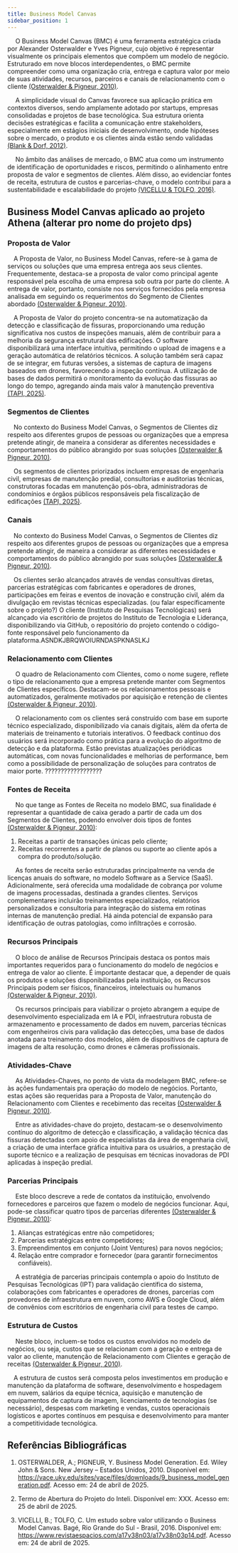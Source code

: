 ```yaml
---
title: Business Model Canvas
sidebar_position: 1
---
```


&emsp; O Business Model Canvas (BMC) é uma ferramenta estratégica criada por Alexander Osterwalder e Yves Pigneur, cujo objetivo é representar visualmente os principais elementos que compõem um modelo de negócio. Estruturado em nove blocos interdependentes, o BMC permite compreender como uma organização cria, entrega e captura valor por meio de suas atividades, recursos, parceiros e canais de relacionamento com o cliente [(Osterwalder & Pigneur, 2010)](#referências-bibliográficas).

&emsp; A simplicidade visual do Canvas favorece sua aplicação prática em contextos diversos, sendo amplamente adotado por startups, empresas consolidadas e projetos de base tecnológica. Sua estrutura orienta decisões estratégicas e facilita a comunicação entre stakeholders, especialmente em estágios iniciais de desenvolvimento, onde hipóteses sobre o mercado, o produto e os clientes ainda estão sendo validadas [(Blank & Dorf, 2012)](#referências-bibliográficas).

&emsp; No âmbito das análises de mercado, o BMC atua como um instrumento de identificação de oportunidades e riscos, permitindo o alinhamento entre proposta de valor e segmentos de clientes. Além disso, ao evidenciar fontes de receita, estrutura de custos e parcerias-chave, o modelo contribui para a sustentabilidade e escalabilidade do projeto [(VICELLU & TOLFO, 2016)](#referências-bibliográficas).


## Business Model Canvas aplicado ao projeto Athena (alterar pro nome do projeto dps)

### Proposta de Valor

&emsp;A Proposta de Valor, no Business Model Canvas, refere-se à gama de serviços ou soluções que uma empresa entrega aos seus clientes. Frequentemente, destaca-se a proposta de valor como principal agente responsável pela escolha de uma empresa sob outra por parte do cliente. A entrega de valor, portanto, consiste nos serviços fornecidos pela empresa analisada em seguindo os requerimentos do Segmento de Clientes abordado [(Osterwalder & Pigneur, 2010)](#referências-bibliográficas).

&emsp;A Proposta de Valor do projeto concentra-se na automatização da detecção e classificação de fissuras, proporcionando uma redução significativa nos custos de inspeções manuais, além de contribuir para a melhoria da segurança estrutural das edificações. O software disponibilizará uma interface intuitiva, permitindo o upload de imagens e a geração automática de relatórios técnicos. A solução também será capaz de se integrar, em futuras versões, a sistemas de captura de imagens baseados em drones, favorecendo a inspeção contínua. A utilização de bases de dados permitirá o monitoramento da evolução das fissuras ao longo do tempo, agregando ainda mais valor à manutenção preventiva [(TAPI, 2025)](#referências-bibliográficas).

### Segmentos de Clientes

&emsp;No contexto do Business Model Canvas, o Segmentos de Clientes diz respeito aos diferentes grupos de pessoas ou organizações que a empresa pretende atingir, de maneira a considerar as diferentes necessidades e comportamentos do público abrangido por suas soluções [(Osterwalder & Pigneur, 2010)](#referências-bibliográficas).

&emsp;Os segmentos de clientes priorizados incluem empresas de engenharia civil, empresas de manutenção predial, consultorias e auditorias técnicas, construtoras focadas em manutenção pós-obra, administradoras de condomínios e órgãos públicos responsáveis pela fiscalização de edificações [(TAPI, 2025)](#referências-bibliográficas).

### Canais

&emsp;No contexto do Business Model Canvas, o Segmentos de Clientes diz respeito aos diferentes grupos de pessoas ou organizações que a empresa pretende atingir, de maneira a considerar as diferentes necessidades e comportamentos do público abrangido por suas soluções [(Osterwalder & Pigneur, 2010)](#referências-bibliográficas).

&emsp;Os clientes serão alcançados através de vendas consultivas diretas, parcerias estratégicas com fabricantes e operadores de drones, participações em feiras e eventos de inovação e construção civil, além da divulgação em revistas técnicas especializadas. (ou falar específicamente sobre o projeto?) O cliente (Instituto de Pesquisas Tecnológicas) será alcançado via escritório de projetos do Instituto de Tecnologia e Liderança, disponibilizando via GitHub, o repositório do projeto contendo o código-fonte responsável pelo funcionamento da plataforma.ASNDKJBRQWOIURNDASPKNASLKJ

### Relacionamento com Clientes

&emsp; O quadro de Relacionamento com Clientes, como o nome sugere, reflete o tipo de relacionamento que a empresa pretende manter com Segmentos de Clientes específicos. Destacam-se os relacionamentos pessoais e automatizados, geralmente motivados por aquisição e retenção de clientes [(Osterwalder & Pigneur, 2010)](#referências-bibliográficas).

&emsp; O relacionamento com os clientes será construído com base em suporte técnico especializado, disponibilizado via canais digitais, além da oferta de materiais de treinamento e tutoriais interativos. O feedback contínuo dos usuários será incorporado como prática para a evolução do algoritmo de detecção e da plataforma. Estão previstas atualizações periódicas automáticas, com novas funcionalidades e melhorias de performance, bem como a possibilidade de personalização de soluções para contratos de maior porte. ??????????????????

### Fontes de Receita

&emsp; No que tange as Fontes de Receita no modelo BMC, sua finalidade é representar a quantidade de caixa gerado a partir de cada um dos Segmentos de Clientes, podendo envolver dois tipos de fontes [(Osterwalder & Pigneur, 2010)](#referências-bibliográficas):

1. Receitas a partir de transações únicas pelo cliente;
2. Receitas recorrentes a partir de planos ou suporte ao cliente após a compra do produto/solução.

&emsp; As fontes de receita serão estruturadas principalmente na venda de licenças anuais do software, no modelo Software as a Service (SaaS). Adicionalmente, será oferecida uma modalidade de cobrança por volume de imagens processadas, destinada a grandes clientes. Serviços complementares incluirão treinamentos especializados, relatórios personalizados e consultoria para integração do sistema em rotinas internas de manutenção predial. Há ainda potencial de expansão para identificação de outras patologias, como infiltrações e corrosão.

### Recursos Principais

&emsp; O bloco de análise de Recursos Principais destaca os pontos mais importantes requeridos para o funcionamento do modelo de negócios e entrega de valor ao cliente. É importante destacar que, a depender de quais os produtos e soluções disponibilizadas pela instituição, os Recursos Principais podem ser físicos, financeiros, intelectuais ou humanos [(Osterwalder & Pigneur, 2010)](#referências-bibliográficas).

&emsp; Os recursos principais para viabilizar o projeto abrangem a equipe de desenvolvimento especializada em IA e PDI, infraestrutura robusta de armazenamento e processamento de dados em nuvem, parcerias técnicas com engenheiros civis para validação das detecções, uma base de dados anotada para treinamento dos modelos, além de dispositivos de captura de imagens de alta resolução, como drones e câmeras profissionais.

### Atividades-Chave

&emsp; As Atividades-Chaves, no ponto de vista da modelagem BMC, refere-se às ações fundamentais pra operação do modelo de negócios. Portanto, estas ações são requeridas para a Proposta de Valor, manutenção do Relacionamento com Clientes e recebimento das receitas [(Osterwalder & Pigneur, 2010)](#referências-bibliográficas).

&emsp; Entre as atividades-chave do projeto, destacam-se o desenvolvimento contínuo do algoritmo de detecção e classificação, a validação técnica das fissuras detectadas com apoio de especialistas da área de engenharia civil, a criação de uma interface gráfica intuitiva para os usuários, a prestação de suporte técnico e a realização de pesquisas em técnicas inovadoras de PDI aplicadas à inspeção predial.

### Parcerias Principais

&emsp; Este bloco descreve a rede de contatos da instituição, envolvendo fornecedores e parceiros que fazem o modelo de negócios funcionar. Aqui, pode-se classificar quatro tipos de parcerias diferentes [(Osterwalder & Pigneur, 2010)](#referências-bibliográficas):

1. Alianças estratégicas entre não competidores;
2. Parcerias estratégicas entre competidores;
3. Empreendimentos em conjunto (Joint Ventures) para novos negócios;
4. Relação entre comprador e fornecedor (para garantir fornecimentos confiáveis).

&emsp; A estratégia de parcerias principais contempla o apoio do Instituto de Pesquisas Tecnológicas (IPT) para validação científica do sistema, colaborações com fabricantes e operadores de drones, parcerias com provedores de infraestrutura em nuvem, como AWS e Google Cloud, além de convênios com escritórios de engenharia civil para testes de campo.

### Estrutura de Custos

&emsp; Neste bloco, incluem-se todos os custos envolvidos no modelo de negócios, ou seja, custos que se relacionam com a geração e entrega de valor ao cliente, manutenção de Relacionamento com Clientes e geração de receitas [(Osterwalder & Pigneur, 2010)](#referências-bibliográficas).

&emsp;A estrutura de custos será composta pelos investimentos em produção e manutenção da plataforma de software, desenvolvimento e hospedagem em nuvem, salários da equipe técnica, aquisição e manutenção de equipamentos de captura de imagem, licenciamento de tecnologias (se necessário), despesas com marketing e vendas, custos operacionais logísticos e aportes contínuos em pesquisa e desenvolvimento para manter a competitividade tecnológica.

## Referências Bibliográficas

1. OSTERWALDER, A.; PIGNEUR, Y. Business Model Generation. Ed. Wiley John & Sons. New Jersey – Estados Unidos, 2010. Disponível em: https://vace.uky.edu/sites/vace/files/downloads/9_business_model_generation.pdf. Acesso em: 24 de abril de 2025.

3. Termo de Abertura do Projeto do Inteli. Disponível em: XXX. Acesso em: 25 de abril de 2025.

2. VICELLI, B.; TOLFO, C. Um estudo sobre valor utilizando o Business Model Canvas. Bagé, Rio Grande do Sul - Brasil, 2016. Disponível em: https://www.revistaespacios.com/a17v38n03/a17v38n03p14.pdf. Acesso em: 24 de abril de 2025.